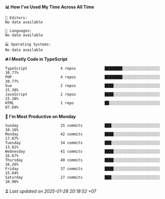 <!--START_SECTION:readme-stats-->
**📊 How I’ve Used My Time Across All Time**

```text
📝 Editors:
No data available

💬 Languages:
No data available

💻 Operating Systems:
No data available
```

**🔥 I Mostly Code in TypeScript**

```text
TypeScript               4 repos             ████████░░░░░░░░░░░░░░░░░   30.77%
PHP                      4 repos             ████████░░░░░░░░░░░░░░░░░   30.77%
Vue                      2 repos             ████░░░░░░░░░░░░░░░░░░░░░   15.38%
JavaScript               2 repos             ████░░░░░░░░░░░░░░░░░░░░░   15.38%
HTML                     1 repo              ██░░░░░░░░░░░░░░░░░░░░░░░   07.69%
```

**📅 I'm Most Productive on Monday**

```text
Sunday                   25 commits          ███░░░░░░░░░░░░░░░░░░░░░░   10.16%
Monday                   42 commits          ████░░░░░░░░░░░░░░░░░░░░░   17.07%
Tuesday                  34 commits          ███░░░░░░░░░░░░░░░░░░░░░░   13.82%
Wednesday                41 commits          ████░░░░░░░░░░░░░░░░░░░░░   16.67%
Thursday                 40 commits          ████░░░░░░░░░░░░░░░░░░░░░   16.26%
Friday                   37 commits          ████░░░░░░░░░░░░░░░░░░░░░   15.04%
Saturday                 27 commits          ███░░░░░░░░░░░░░░░░░░░░░░   10.98%
```



⏳ *Last updated on 2025-01-28 20:18:52 +07*
<!--END_SECTION:readme-stats-->